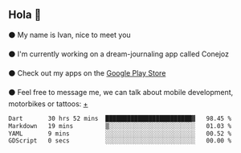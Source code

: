 ## Hola 🌇

⚫ My name is Ivan, nice to meet you

⚫ I'm currently working on a dream-journaling app called Conejoz

⚫ Check out my apps on the [Google Play Store](https://play.google.com/store/apps/dev?id=8134108822411179352)

⚫ Feel free to message me, we can talk about mobile development, motorbikes or tattoos: [+](https://discord.com/invite/M4wTh36A3N)

<!--START_SECTION:waka-->

```txt
Dart       30 hrs 52 mins  ████████████████████████▓   98.45 %
Markdown   19 mins         ▒░░░░░░░░░░░░░░░░░░░░░░░░   01.03 %
YAML       9 mins          ░░░░░░░░░░░░░░░░░░░░░░░░░   00.52 %
GDScript   0 secs          ░░░░░░░░░░░░░░░░░░░░░░░░░   00.00 %
```

<!--END_SECTION:waka-->
